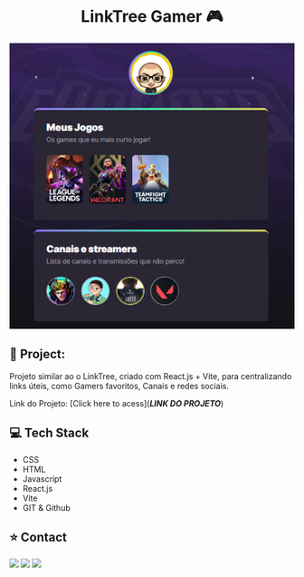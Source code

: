 <h1 align="center">LinkTree Gamer 🎮</h1>

<a href="***LINK DO PROJETO***"> <img src="./public/assets/readme.png"></a>

## 🔗 Project:

Projeto similar ao o LinkTree, criado com React.js + Vite, para centralizando links úteis, como Gamers favoritos, Canais e redes sociais.

Link do Projeto: [Click here to acess](***LINK DO PROJETO***)

## 💻 Tech Stack
 
- CSS
- HTML
- Javascript
- React.js
- Vite
- GIT & Github

## ⭐ Contact

<div align="start"> 
  <a href="https://instagram.com/wictor_luciano" target="_blank"><img src="https://img.shields.io/badge/-Instagram-%23E4405F?style=for-the-badge&logo=instagram&logoColor=white" target="_blank"></a>
  <a href = "mailto:wluciano01@gmail.com"><img src="https://img.shields.io/badge/-Gmail-%23333?style=for-the-badge&logo=gmail&logoColor=white" target="_blank"></a>
  <a href="https://www.linkedin.com/in/wictor-luciano-32b54b157" target="_blank"><img src="https://img.shields.io/badge/-LinkedIn-%230077B5?style=for-the-badge&logo=linkedin&logoColor=white" target="_blank"></a> 
</div>